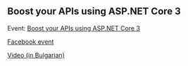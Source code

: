 ## Boost your APIs using ASP.NET Core 3

Event: [Boost your APIs using ASP.NET Core 3](https://www.eventbrite.com/e/api-aspnet-core-3-tickets-91818131503)

[Facebook event](https://www.facebook.com/events/252963758999175/)

[Video (in Bulgarian)](https://youtu.be/Rh8Sc00x0PE)